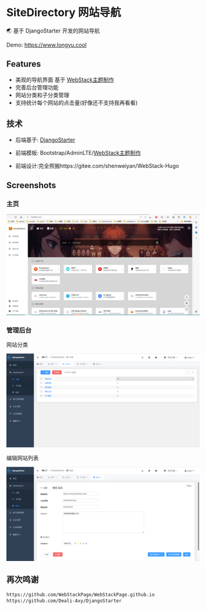 # SiteDirectory 网站导航

🌏 基于 DjangoStarter 开发的网站导航

Demo: https://www.longyu.cool


## Features

- 美观的导航界面 基于 [WebStack主题制作](https://github.com/WebStackPage/WebStackPage.github.io)
- 完善后台管理功能
- 网站分类和子分类管理
- 支持统计每个网站的点击量(好像还不支持我再看看)


## 技术

- 后端基于: [DjangoStarter](https://github.com/Deali-Axy/DjangoStarter)

- 前端模板: Bootstrap/AdminLTE/[WebStack主题制作](https://github.com/WebStackPage/WebStackPage.github.io)

- 前端设计:完全照搬https://gitee.com/shenweiyan/WebStack-Hugo

  


## Screenshots

### 主页

![](docs\images\image-20230523100202014.png)

### 管理后台

网站分类

![image-20230523100709076](docs\images\image-20230523100709076.png)

编辑网站列表

![image-20230523100746270](docs\images\image-20230523100746270.png)


## 再次鸣谢

```http
https://github.com/WebStackPage/WebStackPage.github.io
https://github.com/Deali-Axy/DjangoStarter
```
